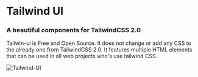 # Tailwind UI
### A beautiful components for TailwindCSS 2.0
Tailwin-ui is Free and Open Source. It does not change or add any CSS to the already one from TailwindCSS 2.0. It features multiple HTML elements that can be used in all web projects who's use tailwind CSS.

![Tailwind-UI](https://camo.githubusercontent.com/f5a9f3f06099ab8a2edbafca5d420ce714b8ae0e9abd0e3bb9aa5df971170862/68747470733a2f2f7777772e7461696c77696e642d6b69742e636f6d2f64617368626f6172642e706e67)
